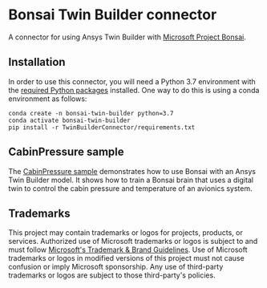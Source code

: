 # Bonsai Twin Builder connector

A connector for using Ansys Twin Builder with [Microsoft Project Bonsai](https://azure.microsoft.com/en-us/services/project-bonsai/).

## Installation

In order to use this connector, you will need a Python 3.7 environment with the [required Python packages](TwinBuilderConnector/requirements.txt) installed. One way to do this is using a conda environment as follows:

```
conda create -n bonsai-twin-builder python=3.7
conda activate bonsai-twin-builder
pip install -r TwinBuilderConnector/requirements.txt
```

## CabinPressure sample

The [CabinPressure sample](samples/CabinPressure/README.md) demonstrates how to use Bonsai with an Ansys Twin Builder model. It shows how to train a Bonsai brain that uses a digital twin to control the cabin pressure and temperature of an avionics system.

## Trademarks

This project may contain trademarks or logos for projects, products, or services. Authorized use of Microsoft 
trademarks or logos is subject to and must follow 
[Microsoft's Trademark & Brand Guidelines](https://www.microsoft.com/en-us/legal/intellectualproperty/trademarks/usage/general).
Use of Microsoft trademarks or logos in modified versions of this project must not cause confusion or imply Microsoft sponsorship.
Any use of third-party trademarks or logos are subject to those third-party's policies.
